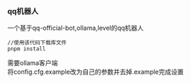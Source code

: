 ### qq机器人
一个基于qq-official-bot,ollama,level的qq机器人 
```
//使用该代码下载库文件
pnpm install
```
需要ollama客户端  
将config.cfg.example改为自己的参数并去掉.example完成设置  